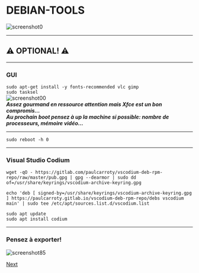#   DEBIAN-TOOLS  
![screenshot0](IMG/debian-logo.png)  
___  

##  ⚠ OPTIONAL! ⚠  
___  

### GUI  
`sudo apt-get install -y fonts-recommended vlc gimp`  
`sudo tasksel`  
![screenshot00](IMG/08-debian-tools/00.png)  
***Assez gourmand en ressource attention mais Xfce est un bon compromis...***  
***Au prochain boot pensez à up la machine si possible: nombre de processeurs, mémoire vidéo...***  
___  

`sudo reboot -h 0` 
___  

###  Visual Studio Codium  
`wget -qO - https://gitlab.com/paulcarroty/vscodium-deb-rpm-repo/raw/master/pub.gpg | gpg --dearmor | sudo dd of=/usr/share/keyrings/vscodium-archive-keyring.gpg`  

`echo 'deb [ signed-by=/usr/share/keyrings/vscodium-archive-keyring.gpg ] https://paulcarroty.gitlab.io/vscodium-deb-rpm-repo/debs vscodium main' | sudo tee /etc/apt/sources.list.d/vscodium.list`  

`sudo apt update`  
`sudo apt install codium`  
___  

###	Pensez à exporter!  
![screenshot85](IMG/05-debian-install/85.png)  

[Next](09-debian-web.md)